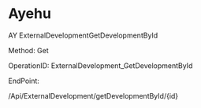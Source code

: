 #     Ayehu


AY ExternalDevelopmentGetDevelopmentById

Method: Get

OperationID: ExternalDevelopment_GetDevelopmentById

EndPoint:

/Api/ExternalDevelopment/getDevelopmentById/{id}

